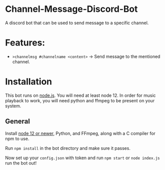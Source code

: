# Channel-Message-Discord-Bot
A discord bot that can be used to send message to a specific channel.
# Features:
- `>channelmsg #channelname <content>` -> Send message to the mentioned channel.
# Installation

This bot runs on [node.js](https://nodejs.org). You will need at least node 12. In order for music playback to work, you will need python and ffmpeg to be present on your system.
## General

Install [node 12 or newer]((https://nodejs.org/en/download/)), Python, and FFmpeg, along with a C compiler for npm to use.

Run `npm install` in the bot directory and make sure it passes.

Now set up your `config.json` with token and run `npm start` or `node index.js` run the bot out!

